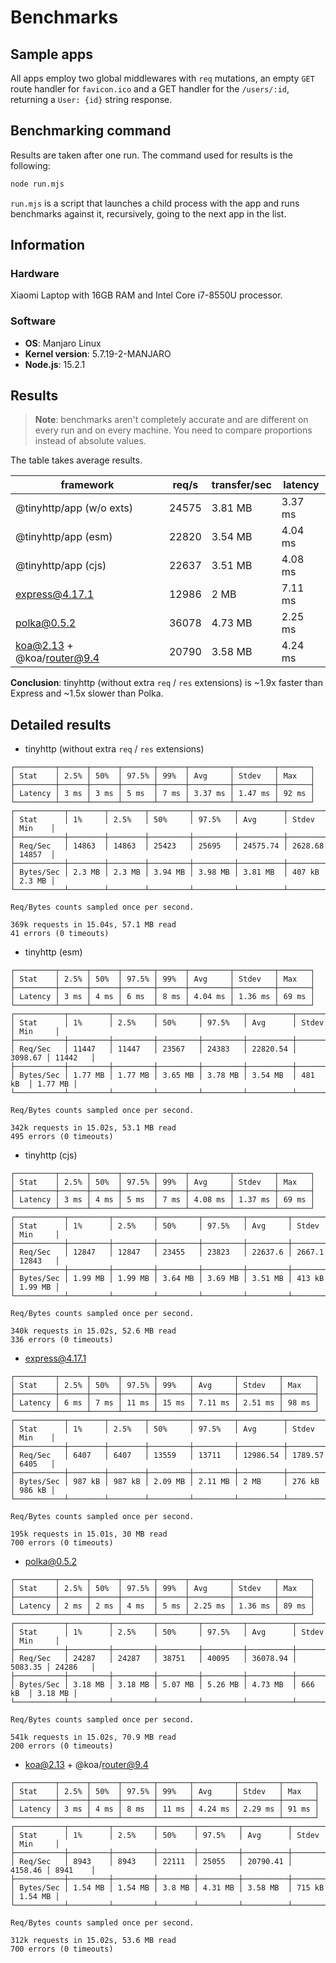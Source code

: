 # Benchmarks

## Sample apps

All apps employ two global middlewares with `req` mutations, an empty `GET` route handler for `favicon.ico` and a GET handler for the `/users/:id`, returning a `User: {id}` string response.

## Benchmarking command

Results are taken after one run. The command used for results is the following:

```sh
node run.mjs
```

`run.mjs` is a script that launches a child process with the app and runs benchmarks against it, recursively, going to the next app in the list.

## Information

### Hardware

Xiaomi Laptop with 16GB RAM and Intel Core i7-8550U processor.

### Software

- **OS**: Manjaro Linux
- **Kernel version**: 5.7.19-2-MANJARO
- **Node.js**: 15.2.1

## Results

> **Note**: benchmarks aren't completely accurate and are different on every run and on every machine. You need to compare proportions instead of absolute values.

The table takes average results.

| framework                  | req/s | transfer/sec | latency |
| -------------------------- | ----- | ------------ | ------- |
| @tinyhttp/app (w/o exts)   | 24575 | 3.81 MB      | 3.37 ms |
| @tinyhttp/app (esm)        | 22820 | 3.54 MB      | 4.04 ms |
| @tinyhttp/app (cjs)        | 22637 | 3.51 MB      | 4.08 ms |
| express@4.17.1             | 12986 | 2 MB         | 7.11 ms |
| polka@0.5.2                | 36078 | 4.73 MB      | 2.25 ms |
| koa@2.13 + @koa/router@9.4 | 20790 | 3.58 MB      | 4.24 ms |

**Conclusion**: tinyhttp (without extra `req` / `res` extensions) is ~1.9x faster than Express and ~1.5x slower than Polka.

## Detailed results

- tinyhttp (without extra `req` / `res` extensions)

```
┌─────────┬──────┬──────┬───────┬──────┬─────────┬─────────┬───────┐
│ Stat    │ 2.5% │ 50%  │ 97.5% │ 99%  │ Avg     │ Stdev   │ Max   │
├─────────┼──────┼──────┼───────┼──────┼─────────┼─────────┼───────┤
│ Latency │ 3 ms │ 3 ms │ 5 ms  │ 7 ms │ 3.37 ms │ 1.47 ms │ 92 ms │
└─────────┴──────┴──────┴───────┴──────┴─────────┴─────────┴───────┘
┌───────────┬────────┬────────┬─────────┬─────────┬──────────┬─────────┬────────┐
│ Stat      │ 1%     │ 2.5%   │ 50%     │ 97.5%   │ Avg      │ Stdev   │ Min    │
├───────────┼────────┼────────┼─────────┼─────────┼──────────┼─────────┼────────┤
│ Req/Sec   │ 14863  │ 14863  │ 25423   │ 25695   │ 24575.74 │ 2628.68 │ 14857  │
├───────────┼────────┼────────┼─────────┼─────────┼──────────┼─────────┼────────┤
│ Bytes/Sec │ 2.3 MB │ 2.3 MB │ 3.94 MB │ 3.98 MB │ 3.81 MB  │ 407 kB  │ 2.3 MB │
└───────────┴────────┴────────┴─────────┴─────────┴──────────┴─────────┴────────┘

Req/Bytes counts sampled once per second.

369k requests in 15.04s, 57.1 MB read
41 errors (0 timeouts)
```

- tinyhttp (esm)

```
┌─────────┬──────┬──────┬───────┬──────┬─────────┬─────────┬───────┐
│ Stat    │ 2.5% │ 50%  │ 97.5% │ 99%  │ Avg     │ Stdev   │ Max   │
├─────────┼──────┼──────┼───────┼──────┼─────────┼─────────┼───────┤
│ Latency │ 3 ms │ 4 ms │ 6 ms  │ 8 ms │ 4.04 ms │ 1.36 ms │ 69 ms │
└─────────┴──────┴──────┴───────┴──────┴─────────┴─────────┴───────┘
┌───────────┬─────────┬─────────┬─────────┬─────────┬──────────┬─────────┬─────────┐
│ Stat      │ 1%      │ 2.5%    │ 50%     │ 97.5%   │ Avg      │ Stdev   │ Min     │
├───────────┼─────────┼─────────┼─────────┼─────────┼──────────┼─────────┼─────────┤
│ Req/Sec   │ 11447   │ 11447   │ 23567   │ 24383   │ 22820.54 │ 3098.67 │ 11442   │
├───────────┼─────────┼─────────┼─────────┼─────────┼──────────┼─────────┼─────────┤
│ Bytes/Sec │ 1.77 MB │ 1.77 MB │ 3.65 MB │ 3.78 MB │ 3.54 MB  │ 481 kB  │ 1.77 MB │
└───────────┴─────────┴─────────┴─────────┴─────────┴──────────┴─────────┴─────────┘

Req/Bytes counts sampled once per second.

342k requests in 15.02s, 53.1 MB read
495 errors (0 timeouts)
```

- tinyhttp (cjs)

```
┌─────────┬──────┬──────┬───────┬──────┬─────────┬─────────┬───────┐
│ Stat    │ 2.5% │ 50%  │ 97.5% │ 99%  │ Avg     │ Stdev   │ Max   │
├─────────┼──────┼──────┼───────┼──────┼─────────┼─────────┼───────┤
│ Latency │ 3 ms │ 4 ms │ 5 ms  │ 7 ms │ 4.08 ms │ 1.37 ms │ 69 ms │
└─────────┴──────┴──────┴───────┴──────┴─────────┴─────────┴───────┘
┌───────────┬─────────┬─────────┬─────────┬─────────┬─────────┬────────┬─────────┐
│ Stat      │ 1%      │ 2.5%    │ 50%     │ 97.5%   │ Avg     │ Stdev  │ Min     │
├───────────┼─────────┼─────────┼─────────┼─────────┼─────────┼────────┼─────────┤
│ Req/Sec   │ 12847   │ 12847   │ 23455   │ 23823   │ 22637.6 │ 2667.1 │ 12843   │
├───────────┼─────────┼─────────┼─────────┼─────────┼─────────┼────────┼─────────┤
│ Bytes/Sec │ 1.99 MB │ 1.99 MB │ 3.64 MB │ 3.69 MB │ 3.51 MB │ 413 kB │ 1.99 MB │
└───────────┴─────────┴─────────┴─────────┴─────────┴─────────┴────────┴─────────┘

Req/Bytes counts sampled once per second.

340k requests in 15.02s, 52.6 MB read
336 errors (0 timeouts)
```

- express@4.17.1

```
┌─────────┬──────┬──────┬───────┬───────┬─────────┬─────────┬───────┐
│ Stat    │ 2.5% │ 50%  │ 97.5% │ 99%   │ Avg     │ Stdev   │ Max   │
├─────────┼──────┼──────┼───────┼───────┼─────────┼─────────┼───────┤
│ Latency │ 6 ms │ 7 ms │ 11 ms │ 15 ms │ 7.11 ms │ 2.51 ms │ 98 ms │
└─────────┴──────┴──────┴───────┴───────┴─────────┴─────────┴───────┘
┌───────────┬────────┬────────┬─────────┬─────────┬──────────┬─────────┬────────┐
│ Stat      │ 1%     │ 2.5%   │ 50%     │ 97.5%   │ Avg      │ Stdev   │ Min    │
├───────────┼────────┼────────┼─────────┼─────────┼──────────┼─────────┼────────┤
│ Req/Sec   │ 6407   │ 6407   │ 13559   │ 13711   │ 12986.54 │ 1789.57 │ 6405   │
├───────────┼────────┼────────┼─────────┼─────────┼──────────┼─────────┼────────┤
│ Bytes/Sec │ 987 kB │ 987 kB │ 2.09 MB │ 2.11 MB │ 2 MB     │ 276 kB  │ 986 kB │
└───────────┴────────┴────────┴─────────┴─────────┴──────────┴─────────┴────────┘

Req/Bytes counts sampled once per second.

195k requests in 15.01s, 30 MB read
700 errors (0 timeouts)
```

- polka@0.5.2

```
┌─────────┬──────┬──────┬───────┬──────┬─────────┬─────────┬───────┐
│ Stat    │ 2.5% │ 50%  │ 97.5% │ 99%  │ Avg     │ Stdev   │ Max   │
├─────────┼──────┼──────┼───────┼──────┼─────────┼─────────┼───────┤
│ Latency │ 2 ms │ 2 ms │ 4 ms  │ 5 ms │ 2.25 ms │ 1.36 ms │ 89 ms │
└─────────┴──────┴──────┴───────┴──────┴─────────┴─────────┴───────┘
┌───────────┬─────────┬─────────┬─────────┬─────────┬──────────┬─────────┬─────────┐
│ Stat      │ 1%      │ 2.5%    │ 50%     │ 97.5%   │ Avg      │ Stdev   │ Min     │
├───────────┼─────────┼─────────┼─────────┼─────────┼──────────┼─────────┼─────────┤
│ Req/Sec   │ 24287   │ 24287   │ 38751   │ 40095   │ 36078.94 │ 5083.35 │ 24286   │
├───────────┼─────────┼─────────┼─────────┼─────────┼──────────┼─────────┼─────────┤
│ Bytes/Sec │ 3.18 MB │ 3.18 MB │ 5.07 MB │ 5.26 MB │ 4.73 MB  │ 666 kB  │ 3.18 MB │
└───────────┴─────────┴─────────┴─────────┴─────────┴──────────┴─────────┴─────────┘

Req/Bytes counts sampled once per second.

541k requests in 15.02s, 70.9 MB read
200 errors (0 timeouts)
```

- koa@2.13 + @koa/router@9.4

```
┌─────────┬──────┬──────┬───────┬───────┬─────────┬─────────┬───────┐
│ Stat    │ 2.5% │ 50%  │ 97.5% │ 99%   │ Avg     │ Stdev   │ Max   │
├─────────┼──────┼──────┼───────┼───────┼─────────┼─────────┼───────┤
│ Latency │ 3 ms │ 4 ms │ 8 ms  │ 11 ms │ 4.24 ms │ 2.29 ms │ 91 ms │
└─────────┴──────┴──────┴───────┴───────┴─────────┴─────────┴───────┘
┌───────────┬─────────┬─────────┬────────┬─────────┬──────────┬─────────┬─────────┐
│ Stat      │ 1%      │ 2.5%    │ 50%    │ 97.5%   │ Avg      │ Stdev   │ Min     │
├───────────┼─────────┼─────────┼────────┼─────────┼──────────┼─────────┼─────────┤
│ Req/Sec   │ 8943    │ 8943    │ 22111  │ 25055   │ 20790.41 │ 4158.46 │ 8941    │
├───────────┼─────────┼─────────┼────────┼─────────┼──────────┼─────────┼─────────┤
│ Bytes/Sec │ 1.54 MB │ 1.54 MB │ 3.8 MB │ 4.31 MB │ 3.58 MB  │ 715 kB  │ 1.54 MB │
└───────────┴─────────┴─────────┴────────┴─────────┴──────────┴─────────┴─────────┘

Req/Bytes counts sampled once per second.

312k requests in 15.02s, 53.6 MB read
700 errors (0 timeouts)
```

